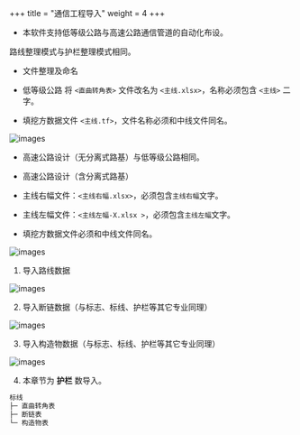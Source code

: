 +++
title = "通信工程导入"
weight = 4
+++

- 本软件支持低等级公路与高速公路通信管道的自动化布设。

路线整理模式与护栏整理模式相同。

- 文件整理及命名

- 低等级公路 将 `<直曲转角表>` 文件改名为 `<主线.xlsx>`，名称必须包含 `<主线>` 二字。

- 填挖方数据文件 `<主线.tf>`，文件名称必须和中线文件同名。

![images](/img/docs/import/guardrail/Low-grade.png)

- 高速公路设计（无分离式路基）与低等级公路相同。

- 高速公路设计（含分离式路基）

- 主线右幅文件：`<主线右幅.xlsx>`，必须包含`主线右幅`文字。

- 主线左幅文件：`<主线左幅-X.xlsx >`，必须包含`主线左幅`文字。

- 填挖方数据文件必须和中线文件同名。

![images](/img/docs/import/guardrail/highway1.png)

1. 导入路线数据

![images](/img/docs/import/communication/communication-line.png)

2. 导入断链数据（与标志、标线、护栏等其它专业同理）

![images](/img/docs/import/communication/communication-line-cut.png)

3. 导入构造物数据（与标志、标线、护栏等其它专业同理）

![images](/img/docs/import/communication/communication-bridge.png)

4. 本章节为 **护栏** 数导入。

```txt
标线
├─ 直曲转角表
├─ 断链表
└─ 构造物表
```
